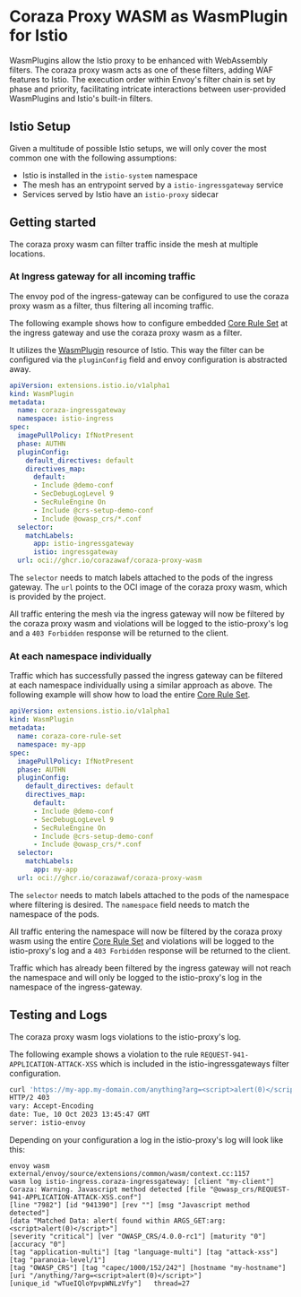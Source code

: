 # Coraza Proxy WASM as WasmPlugin for Istio

WasmPlugins allow the Istio proxy to be enhanced with WebAssembly filters. 
The coraza proxy wasm acts as one of these filters, adding WAF features to Istio. 
The execution order within Envoy's filter chain is set by phase and priority, facilitating 
intricate interactions between user-provided WasmPlugins and Istio's built-in filters.

## Istio Setup

Given a multitude of possible Istio setups, we will only cover the most common one with the following assumptions:

- Istio is installed in the `istio-system` namespace
- The mesh has an entrypoint served by a `istio-ingressgateway` service
- Services served by Istio have an `istio-proxy` sidecar

## Getting started

The coraza proxy wasm can filter traffic inside the mesh at multiple locations.

### At Ingress gateway for all incoming traffic

The envoy pod of the ingress-gateway can be configured to use the coraza proxy wasm as a filter, thus 
filtering all incoming traffic.

The following example shows how to configure embedded [Core Rule Set](https://github.com/coreruleset/coreruleset)
at the ingress gateway and use the coraza proxy wasm as a filter.

It utilizes the 
[WasmPlugin](https://istio.io/latest/docs/reference/config/proxy_extensions/wasm-plugin/) resource of Istio.
This way the filter can be configured via the `pluginConfig` field and envoy configuration is abstracted away.

```yaml
apiVersion: extensions.istio.io/v1alpha1
kind: WasmPlugin
metadata:
  name: coraza-ingressgateway
  namespace: istio-ingress
spec:
  imagePullPolicy: IfNotPresent
  phase: AUTHN
  pluginConfig:
    default_directives: default
    directives_map:
      default:
      - Include @demo-conf
      - SecDebugLogLevel 9
      - SecRuleEngine On
      - Include @crs-setup-demo-conf
      - Include @owasp_crs/*.conf
  selector:
    matchLabels:
      app: istio-ingressgateway
      istio: ingressgateway
  url: oci://ghcr.io/corazawaf/coraza-proxy-wasm
```

The `selector` needs to match labels attached to the pods of the ingress gateway.
The `url` points to the OCI image of the coraza proxy wasm, which is provided by the project.

All traffic entering the mesh via the ingress gateway will now be filtered by the coraza proxy wasm 
and violations will be logged to the istio-proxy's log and a `403 Forbidden` response will be returned to the client.

### At each namespace individually

Traffic which has successfully passed the ingress gateway can be filtered at each namespace individually using
a similar approach as above. 
The following example will show how to load the entire [Core Rule Set](https://github.com/coreruleset/coreruleset).

```yaml
apiVersion: extensions.istio.io/v1alpha1
kind: WasmPlugin
metadata:
  name: coraza-core-rule-set
  namespace: my-app
spec:
  imagePullPolicy: IfNotPresent
  phase: AUTHN
  pluginConfig:
    default_directives: default
    directives_map:
      default:
      - Include @demo-conf
      - SecDebugLogLevel 9
      - SecRuleEngine On
      - Include @crs-setup-demo-conf
      - Include @owasp_crs/*.conf
  selector:
    matchLabels:
      app: my-app
  url: oci://ghcr.io/corazawaf/coraza-proxy-wasm
```

The `selector` needs to match labels attached to the pods of the namespace where filtering is desired.
The `namespace` field needs to match the namespace of the pods.

All traffic entering the namespace  will now be filtered by the coraza proxy wasm using the
entire [Core Rule Set](https://github.com/coreruleset/coreruleset) and 
violations will be logged to the istio-proxy's log and a `403 Forbidden` response will be returned to the client.

Traffic which has already been filtered by the ingress gateway will not reach the namespace and will only be 
logged to the istio-proxy's log in the namespace of the ingress-gateway.

## Testing and Logs

The coraza proxy wasm logs violations to the istio-proxy's log.

The following example shows a violation to the rule `REQUEST-941-APPLICATION-ATTACK-XSS` which is included in the
istio-ingressgateways filter configuration.

```bash
curl 'https://my-app.my-domain.com/anything?arg=<script>alert(0)</script>' -IL
HTTP/2 403
vary: Accept-Encoding
date: Tue, 10 Oct 2023 13:45:47 GMT
server: istio-envoy
```

Depending on your configuration a log in the istio-proxy's log will look like this:

```text
envoy wasm external/envoy/source/extensions/common/wasm/context.cc:1157	
wasm log istio-ingress.coraza-ingressgateway: [client "my-client"] 
Coraza: Warning. Javascript method detected [file "@owasp_crs/REQUEST-941-APPLICATION-ATTACK-XSS.conf"] 
[line "7982"] [id "941390"] [rev ""] [msg "Javascript method detected"] 
[data "Matched Data: alert( found within ARGS_GET:arg: <script>alert(0)</script>"] 
[severity "critical"] [ver "OWASP_CRS/4.0.0-rc1"] [maturity "0"] [accuracy "0"] 
[tag "application-multi"] [tag "language-multi"] [tag "attack-xss"] [tag "paranoia-level/1"] 
[tag "OWASP_CRS"] [tag "capec/1000/152/242"] [hostname "my-hostname"] [uri "/anything/?arg=<script>alert(0)</script>"] 
[unique_id "wTueIQloYpvpWNLzVfy"]	thread=27
```